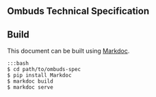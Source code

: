 ## Ombuds Technical Specification


## Build
This document can be built using [Markdoc](http://markdoc.org/).

    :::bash
    $ cd path/to/ombuds-spec
    $ pip install Markdoc
    $ markdoc build
    $ markdoc serve

